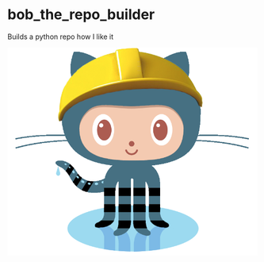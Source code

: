 # bob_the_repo_builder
Builds a python repo how I like it

![Alt text](/bob_the_repo_builder.png?raw=true )
